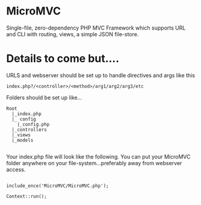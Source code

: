 # MicroMVC
Single-file, zero-dependency PHP MVC Framework which supports URL and CLI with routing, views, a simple JSON file-store.

# Details to come but....

URLS and webserver should be set up to handle directives and args like this 

```
index.php?/<controller>/<method>/arg1/arg2/arg3/etc
```

Folders should be set up like...
```
Root
  |_index.php
  |_ config
    |_config.php
  |_controllers
  |_views
  |_models
  
```

Your index.php file will look like the following. You can put your MicroMVC folder anywhere on your file-system...preferably away from webserver access.

```

include_once('MicroMVC/MicroMVC.php');

Context::run();

```


